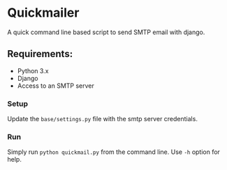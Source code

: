 # Quickmailer
A quick command line based script to send SMTP email with django.

## Requirements:
- Python 3.x
- Django
- Access to an SMTP server

### Setup
Update the `base/settings.py` file with the smtp server credentials.

### Run
Simply run `python quickmail.py` from the command line.
Use `-h` option for help.
